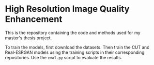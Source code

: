 # High Resolution Image Quality Enhancement


This is the repository containing the code and methods used for my master's thesis project.

To train the models, first download the datasets. Then train the CUT and Real-ESRGAN models using the training scripts in their corresponding repositories. Use the `eval.py` script to evaluate the results.
